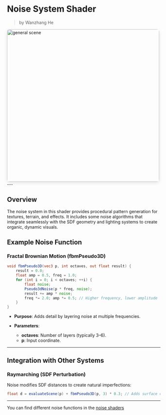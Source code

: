 <div class="container">
    <h1 class="main-heading">Noise System Shader</h1>
    <blockquote class="author">by Wanzhang He</blockquote>
</div>

<img src="../../../static/images/images4Shaders/noise_SDFs.png" alt="general scene" width="500" style="border-radius: 8px; box-shadow: 0 4px 12px rgba(0,0,0,0.1);">
---

## Overview
The noise system in this shader provides procedural pattern generation for textures, terrain, and effects. It includes some noise algorithms that integrate seamlessly with the SDF geometry and lighting systems to create organic, dynamic visuals.

## Example Noise Function

### Fractal Brownian Motion (fbmPseudo3D)
```glsl
void fbmPseudo3D(vec3 p, int octaves, out float result) {
    result = 0.0;
    float amp = 0.5, freq = 1.0;
    for (int i = 0; i < octaves; ++i) {
        float noise;
        Pseudo3dNoise(p * freq, noise);
        result += amp * noise;
        freq *= 2.0; amp *= 0.5; // Higher frequency, lower amplitude
    }
}
```

- **Purpose**: Adds detail by layering noise at multiple frequencies.

- **Parameters**:
    - **octaves**: Number of layers (typically 3–6).
    - **p**: Input coordinate.

---


## Integration with Other Systems
### Raymarching (SDF Perturbation)
Noise modifies SDF distances to create natural imperfections:

```glsl
float d = evaluateScene(p) + fbmPseudo3D(p, 3) * 0.3; // Adds surface detail
```
---

You can find different noise functions in the [noise shaders](../shaderPage.md#️-noise-shaders)